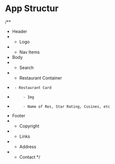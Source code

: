 # App Structur
/**
 * Header
 *  - Logo
 *  - Nav Items
 * Body
 *  - Search
 *  - Restaurant Container
 *      - Restaurant Card
 *          - Img
 *          - Name of Res, Star Rating, Cusines, etc
 * Footer
 *  - Copyright
 *  - Links
 *  - Address
 *  - Contact
 */
